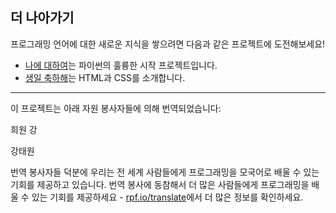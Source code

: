 ## 더 나아가기

프로그래밍 언어에 대한 새로운 지식을 쌓으려면 다음과 같은 프로젝트에 도전해보세요!

- [나에 대하여](https://projects.raspberrypi.org/ko-KR/projects/about-me?utm_source=pathway&utm_medium=whatnext&utm_campaign=projects)는 파이썬의 훌륭한 시작 프로젝트입니다.
- [생일 축하해](https://projects.raspberrypi.org/ko-KR/projects/happy-birthday?utm_source=pathway&utm_medium=whatnext&utm_campaign=projects)는 HTML과 CSS를 소개합니다.


***
이 프로젝트는 아래 자원 봉사자들에 의해 번역되었습니다:

희원 강

강태원

번역 봉사자들 덕분에 우리는 전 세계 사람들에게 프로그래밍을 모국어로 배울 수 있는 기회를 제공하고 있습니다. 번역 봉사에 동참해서 더 많은 사람들에게 프로그래밍을 배울 수 있는 기회를 제공하세요 - [rpf.io/translate](https://rpf.io/translate)에서 더 많은 정보를 확인하세요.
